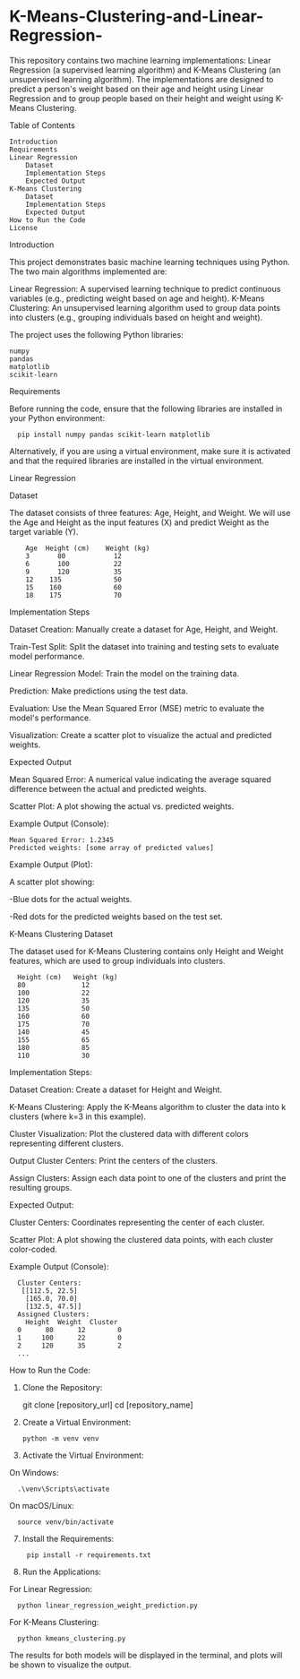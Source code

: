 # K-Means-Clustering-and-Linear-Regression-
This repository contains two machine learning implementations: Linear Regression (a supervised learning algorithm) and K-Means Clustering (an unsupervised learning algorithm). The implementations are designed to predict a person's weight based on their age and height using Linear Regression and to group people based on their height and weight using K-Means Clustering.

Table of Contents

    Introduction
    Requirements
    Linear Regression
        Dataset
        Implementation Steps
        Expected Output
    K-Means Clustering
        Dataset
        Implementation Steps
        Expected Output
    How to Run the Code
    License

Introduction

This project demonstrates basic machine learning techniques using Python. The two main algorithms implemented are:

Linear Regression: A supervised learning technique to predict continuous variables (e.g., predicting weight based on age and height).
K-Means Clustering: An unsupervised learning algorithm used to group data points into clusters (e.g., grouping individuals based on height and weight).

The project uses the following Python libraries:

    numpy
    pandas
    matplotlib
    scikit-learn

Requirements

Before running the code, ensure that the following libraries are installed in your Python environment:

      pip install numpy pandas scikit-learn matplotlib

Alternatively, if you are using a virtual environment, make sure it is activated and that the required libraries are installed in the virtual environment.

Linear Regression

Dataset

The dataset consists of three features: Age, Height, and Weight. We will use the Age and Height as the input features (X) and predict Weight as the target variable (Y).

        Age	 Height (cm)	Weight (kg)
        3	    80	          12
        6	    100	          22
        9	    120	          35
        12	  135	          50
        15	  160	          60
        18	  175	          70

Implementation Steps

Dataset Creation: Manually create a dataset for Age, Height, and Weight.

Train-Test Split: Split the dataset into training and testing sets to evaluate model performance.

Linear Regression Model: Train the model on the training data.

Prediction: Make predictions using the test data.

Evaluation: Use the Mean Squared Error (MSE) metric to evaluate the model's performance.

Visualization: Create a scatter plot to visualize the actual and predicted weights.

Expected Output

Mean Squared Error: A numerical value indicating the average squared difference between the actual and predicted weights.

Scatter Plot: A plot showing the actual vs. predicted weights.

Example Output (Console):

    Mean Squared Error: 1.2345
    Predicted weights: [some array of predicted values]

Example Output (Plot):

A scatter plot showing:

-Blue dots for the actual weights.

-Red dots for the predicted weights based on the test set.

K-Means Clustering
Dataset

The dataset used for K-Means Clustering contains only Height and Weight features, which are used to group individuals into clusters.

      Height (cm)	Weight (kg)
      80	          12
      100	          22
      120	          35
      135	          50
      160	          60
      175	          70
      140	          45
      155	          65
      180	          85
      110	          30

Implementation Steps:

Dataset Creation: Create a dataset for Height and Weight.

K-Means Clustering: Apply the K-Means algorithm to cluster the data into k clusters (where k=3 in this example).

Cluster Visualization: Plot the clustered data with different colors representing different clusters.

Output Cluster Centers: Print the centers of the clusters.

Assign Clusters: Assign each data point to one of the clusters and print the resulting groups.

Expected Output:

Cluster Centers: Coordinates representing the center of each cluster.

Scatter Plot: A plot showing the clustered data points, with each cluster color-coded.

Example Output (Console):

      Cluster Centers:
       [[112.5, 22.5]
        [165.0, 70.0]
        [132.5, 47.5]]
      Assigned Clusters:
        Height  Weight  Cluster
      0      80      12        0
      1     100      22        0
      2     120      35        2
      ...

How to Run the Code:

1. Clone the Repository:
   
      git clone [repository_url]
      cd [repository_name]

3. Create a Virtual Environment:
   
       python -m venv venv
   
5. Activate the Virtual Environment:
   
On Windows: 

      .\venv\Scripts\activate
      
On macOS/Linux: 

      source venv/bin/activate
   
7. Install the Requirements:

        pip install -r requirements.txt
   
9. Run the Applications:

For Linear Regression:  

      python linear_regression_weight_prediction.py
      
For K-Means Clustering:  

      python kmeans_clustering.py

The results for both models will be displayed in the terminal, and plots will be shown to visualize the output.

